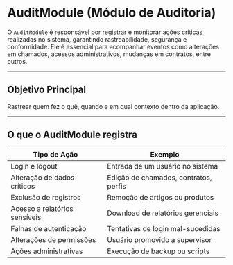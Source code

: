 # AuditModule (Módulo de Auditoria)

O `AuditModule` é responsável por registrar e monitorar ações críticas realizadas no sistema, garantindo rastreabilidade, segurança e conformidade. Ele é essencial para acompanhar eventos como alterações em chamados, acessos administrativos, mudanças em contratos, entre outros.

---

## Objetivo Principal

Rastrear quem fez o quê, quando e em qual contexto dentro da aplicação.

---

## O que o AuditModule registra

| Tipo de Ação                        | Exemplo                                                    |
|------------------------------------|-------------------------------------------------------------|
| Login e logout                     | Entrada de um usuário no sistema                            |
| Alteração de dados críticos        | Edição de chamados, contratos, perfis                       |
| Exclusão de registros              | Remoção de artigos ou produtos                              |
| Acesso a relatórios sensíveis      | Download de relatórios gerenciais                           |
| Falhas de autenticação             | Tentativas de login mal-sucedidas                           |
| Alterações de permissões           | Usuário promovido a supervisor                              |
| Ações administrativas              | Execução de backup ou scripts                               |

